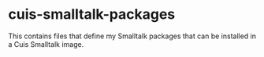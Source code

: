 # cuis-smalltalk-packages

This contains files that define my Smalltalk packages
that can be installed in a Cuis Smalltalk image.
